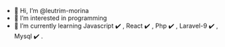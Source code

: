 - 👋 Hi, I’m @leutrim-morina
- 👀 I’m interested in programming
- 🌱 I’m currently learning Javascript ✔️ , React ✔️ , Php ✔️ , Laravel-9 ✔️ , Mysql ✔️ .

<!---
leutrim-morina/leutrim-morina is a ✨ special ✨ repository because its `README.md` (this file) appears on your GitHub profile.
You can click the Preview link to take a look at your changes.
--->
